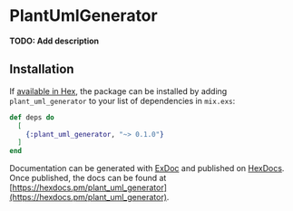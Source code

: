 # PlantUmlGenerator

**TODO: Add description**

## Installation

If [available in Hex](https://hex.pm/docs/publish), the package can be installed
by adding `plant_uml_generator` to your list of dependencies in `mix.exs`:

```elixir
def deps do
  [
    {:plant_uml_generator, "~> 0.1.0"}
  ]
end
```

Documentation can be generated with [ExDoc](https://github.com/elixir-lang/ex_doc)
and published on [HexDocs](https://hexdocs.pm). Once published, the docs can
be found at [https://hexdocs.pm/plant_uml_generator](https://hexdocs.pm/plant_uml_generator).

